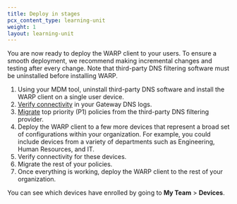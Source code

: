 ```yaml
---
title: Deploy in stages
pcx_content_type: learning-unit
weight: 1
layout: learning-unit
---
```


You are now ready to deploy the WARP client to your users. To ensure a smooth deployment, we recommend making incremental changes and testing after every change. Note that third-party DNS filtering software must be uninstalled before installing WARP.

1. Using your MDM tool, uninstall third-party DNS software and install the WARP client on a single user device.
2. [Verify connectivity](/learning-paths/dns-filtering/connect-devices/verify-connectivity/) in your Gateway DNS logs.
3. [Migrate](/learning-paths/dns-filtering/deploy/policy-migration/) top priority (P1) policies from the third-party DNS filtering provider.
4. Deploy the WARP client to a few more devices that represent a broad set of configurations within your organization. For example, you could include devices from a variety of departments such as Engineering, Human Resources, and IT.
5. Verify connectivity for these devices.
6. Migrate the rest of your policies.
7. Once everything is working, deploy the WARP client to the rest of your organization.

You can see which devices have enrolled by going to **My Team** > **Devices**.